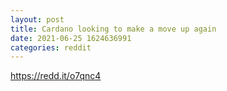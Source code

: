 ```yaml
--- 
layout: post 
title: Cardano looking to make a move up again 
date: 2021-06-25 1624636991 
categories: reddit 
--- 
```

https://redd.it/o7qnc4